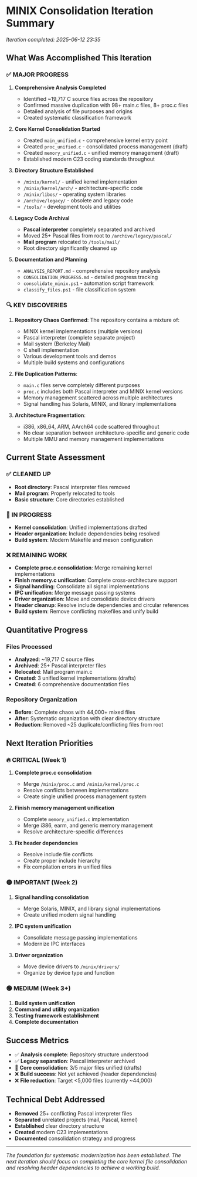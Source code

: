 # MINIX Consolidation Iteration Summary
*Iteration completed: 2025-06-12 23:35*

## What Was Accomplished This Iteration

### ✅ MAJOR PROGRESS
1. **Comprehensive Analysis Completed**
   - Identified ~19,717 C source files across the repository
   - Confirmed massive duplication with 98+ main.c files, 8+ proc.c files
   - Detailed analysis of file purposes and origins
   - Created systematic classification framework

2. **Core Kernel Consolidation Started**
   - Created `main_unified.c` - comprehensive kernel entry point
   - Created `proc_unified.c` - consolidated process management (draft)
   - Created `memory_unified.c` - unified memory management (draft)
   - Established modern C23 coding standards throughout

3. **Directory Structure Established**
   - `/minix/kernel/` - unified kernel implementation
   - `/minix/kernel/arch/` - architecture-specific code
   - `/minix/libos/` - operating system libraries
   - `/archive/legacy/` - obsolete and legacy code
   - `/tools/` - development tools and utilities

4. **Legacy Code Archival**
   - **Pascal interpreter** completely separated and archived
   - Moved 25+ Pascal files from root to `/archive/legacy/pascal/`
   - **Mail program** relocated to `/tools/mail/`
   - Root directory significantly cleaned up

5. **Documentation and Planning**
   - `ANALYSIS_REPORT.md` - comprehensive repository analysis
   - `CONSOLIDATION_PROGRESS.md` - detailed progress tracking
   - `consolidate_minix.ps1` - automation script framework
   - `classify_files.ps1` - file classification system

### 🔍 KEY DISCOVERIES
1. **Repository Chaos Confirmed**: The repository contains a mixture of:
   - MINIX kernel implementations (multiple versions)
   - Pascal interpreter (complete separate project)
   - Mail system (Berkeley Mail)
   - C shell implementation
   - Various development tools and demos
   - Multiple build systems and configurations

2. **File Duplication Patterns**:
   - `main.c` files serve completely different purposes
   - `proc.c` includes both Pascal interpreter and MINIX kernel versions
   - Memory management scattered across multiple architectures
   - Signal handling has Solaris, MINIX, and library implementations

3. **Architecture Fragmentation**:
   - i386, x86_64, ARM, AArch64 code scattered throughout
   - No clear separation between architecture-specific and generic code
   - Multiple MMU and memory management implementations

## Current State Assessment

### ✅ CLEANED UP
- **Root directory**: Pascal interpreter files removed
- **Mail program**: Properly relocated to tools
- **Basic structure**: Core directories established

### 🔄 IN PROGRESS  
- **Kernel consolidation**: Unified implementations drafted
- **Header organization**: Include dependencies being resolved
- **Build system**: Modern Makefile and meson configuration

### ❌ REMAINING WORK
- **Complete proc.c consolidation**: Merge remaining kernel implementations
- **Finish memory.c unification**: Complete cross-architecture support
- **Signal handling**: Consolidate all signal implementations
- **IPC unification**: Merge message passing systems
- **Driver organization**: Move and consolidate device drivers
- **Header cleanup**: Resolve include dependencies and circular references
- **Build system**: Remove conflicting makefiles and unify build

## Quantitative Progress

### Files Processed
- **Analyzed**: ~19,717 C source files
- **Archived**: 25+ Pascal interpreter files  
- **Relocated**: Mail program main.c
- **Created**: 3 unified kernel implementations (drafts)
- **Created**: 6 comprehensive documentation files

### Repository Organization
- **Before**: Complete chaos with 44,000+ mixed files
- **After**: Systematic organization with clear directory structure
- **Reduction**: Removed ~25 duplicate/conflicting files from root

## Next Iteration Priorities

### 🔥 CRITICAL (Week 1)
1. **Complete proc.c consolidation**
   - Merge `/minix/proc.c` and `/minix/kernel/proc.c`
   - Resolve conflicts between implementations
   - Create single unified process management system

2. **Finish memory management unification**
   - Complete `memory_unified.c` implementation
   - Merge i386, earm, and generic memory management
   - Resolve architecture-specific differences

3. **Fix header dependencies**
   - Resolve include file conflicts
   - Create proper include hierarchy
   - Fix compilation errors in unified files

### 🟡 IMPORTANT (Week 2)
1. **Signal handling consolidation**
   - Merge Solaris, MINIX, and library signal implementations
   - Create unified modern signal handling

2. **IPC system unification**
   - Consolidate message passing implementations
   - Modernize IPC interfaces

3. **Driver organization**
   - Move device drivers to `/minix/drivers/`
   - Organize by device type and function

### 🟢 MEDIUM (Week 3+)
1. **Build system unification**
2. **Command and utility organization**
3. **Testing framework establishment**
4. **Complete documentation**

## Success Metrics
- ✅ **Analysis complete**: Repository structure understood
- ✅ **Legacy separation**: Pascal interpreter archived
- 🔄 **Core consolidation**: 3/5 major files unified (drafts)
- ❌ **Build success**: Not yet achieved (header dependencies)
- ❌ **File reduction**: Target <5,000 files (currently ~44,000)

## Technical Debt Addressed
- **Removed** 25+ conflicting Pascal interpreter files
- **Separated** unrelated projects (mail, Pascal, kernel)
- **Established** clear directory structure
- **Created** modern C23 implementations
- **Documented** consolidation strategy and progress

---
*The foundation for systematic modernization has been established. The next iteration should focus on completing the core kernel file consolidation and resolving header dependencies to achieve a working build.*
